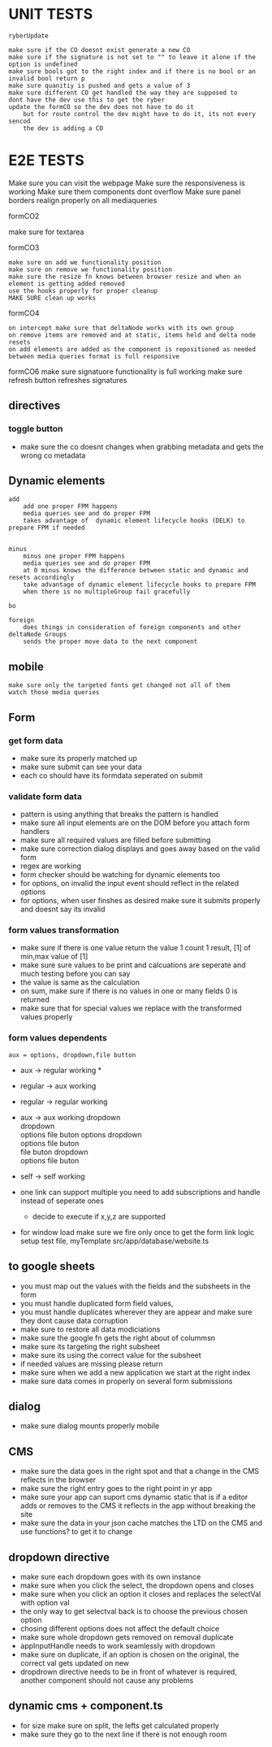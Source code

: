 # UNIT TESTS


    ryberUpdate
    
    make sure if the CO doesnt exist generate a new CO
    make sure if the signature is not set to "" to leave it alone if the option is undefined
    make sure bools got to the right index and if there is no bool or an invalid bool return p
    make sure quanitiy is pushed and gets a value of 3
    make sure different CO get handled the way they are supposed to
    dont have the dev use this to get the ryber
    update the formCO so the dev does not have to do it
        but for route control the dev might have to do it, its not every sencod
        the dev is adding a CO





# E2E TESTS 

Make sure you can visit the webpage
Make sure the responsiveness is working 
Make sure them components dont overflow
Make sure panel borders realign properly on all mediaqueries


formCO2

make sure for textarea


formCO3 

    make sure on add we functionality position 
    make sure on remove we functionality position
    make sure the resize fn knows between browser resize and when an element is getting added removed
    use the hooks properly for proper cleanup
    MAKE SURE clean up works

formCO4

    on intercept make sure that deltaNode works with its own group
    on remove items are removed and at static, items held and delta node resets 
    on add elements are added as the component is repositioned as needed
    between media queries format is full responsive


formCO6 
    make sure signatuore functionality is full working
    make sure refresh button refreshes signatures

## directives

### toggle button 
* make sure the co doesnt changes when grabbing metadata and gets the wrong co metadata

## Dynamic elements 

    add
        add one proper FPM happens
        media queries see and do proper FPM
        takes advantage of  dynamic element lifecycle hooks (DELK) to prepare FPM if needed
        

    minus
        minus one proper FPM happens
        media queries see and do proper FPM
        at 0 minus knows the difference between static and dynamic and resets accordingly
        take advantage of dynamic element lifecycle hooks to prepare FPM
        when there is no multipleGroup fail gracefully
        
    bo  

    foreign 
        does things in consideration of foreign components and other deltaNode Groups 
        sends the proper move data to the next component
    

## mobile
    make sure only the targeted fonts get changed not all of them 
    watch those media queries

## Form

### get form data

* make sure its properly matched up 
* make sure submit can see your data
* each co should have its formdata seperated on submit

### validate form data
* pattern is using anything that breaks the pattern is handled
* make sure all input elements are on the DOM before you attach form  handlers
* make sure all required values are filled before submitting
* make sure correction dialog displays and goes away based on the valid form
* regex are working
* form checker should be watching for dynamic elements too
* for options, on invalid the input event should reflect in the related options
* for options, when user finshes as desired make sure it submits properly and doesnt say its invalid

### form values transformation
* make sure if there is one value return the value 1 count  1 result, [1] of min,max value of [1]
* make sure sure values to be print and calcuations are seperate and much testing before you can say
* the value is same as the calculation
* on sum, make sure if there is no values in one or many fields 0 is returned
* make sure that for special values we replace with the transformed values properly


### form values dependents
    aux = options, dropdown,file button
* aux -> regular working *
* regular -> aux working
* regular -> regular working
* aux -> aux working
    dropdown   
        dropdown   
        options 
        file buton
    options 
        dropdown   
        options 
        file buton    
    file buton
        dropdown   
        options 
        file buton    

* self -> self working
* one link can support multiple
    you need to add subscriptions and handle instead of seperate ones
    * decide to execute if x,y,z are supported
* for window load make sure we fire only once to get the form link logic setup
 test file, myTemplate src/app/database/website.ts

## to google sheets
* you must map out the values with the fields and the subsheets  in the form 
* you must handle duplicated form field values,
* you must handle duplicates wherever they are appear and make sure they dont cause data corruption
* make sure to restore all data modiciations
* make sure the google fn gets the right about of colummsn 
* make sure its targeting the right subsheet
* make sure its using the correct value for the subsheet
* if needed values are missing please return
* make sure when we add a new application we start at the right index
* make sure data comes in properly on several form submissions


## dialog
* make sure dialog mounts properly mobile


## CMS 
* make sure the data goes in the right spot and that a change in the CMS reflects in the browser
* make sure the right entry goes to  the right point in yr app
* make sure your app can suport cms dynamic static that is if a editor adds or removes to the CMS it reflects in the app  without breaking the site
* make sure the data in your json cache matches the LTD on the CMS and use functions? to get it to change


## dropdown directive
* make sure each dropdown goes with its own instance
* make sure when you click the select, the dropdown opens and closes 
* make sure when you click an option it closes and replaces the selectVal with option val
* the only way to get selectval back is to choose the previous chosen option
* chosing different options does not affect the default choice
* make sure whole dropdown gets removed on removal duplicate
* appInputHandle needs to work seamlessly with dropdown
* make sure on duplicate, if an option is chosen on the original, the correct val gets updated on new
* dropdrown directive needs to be in front of whatever is required, another component should not cause any problems

## dynamic cms + component.ts
+ for size make sure on split, the lefts get calculated properly
+ make sure they go to the next line if there is not enough room
